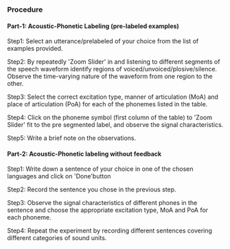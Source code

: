 ### Procedure

#### Part-1: Acoustic-Phonetic Labeling (pre-labeled examples)

 Step1: Select an utterance/prelabeled of your choice from the list of examples provided.

 Step2: By repeatedly 'Zoom Slider' in and listening to different segments of the speech waveform identify regions of voiced/unvoiced/plosive/silence. Observe the time-varying nature of the waveform from one region to the other.

 Step3: Select the correct excitation type, manner of articulation (MoA) and place of articulation (PoA) for each of the phonemes listed in the table.

 Step4: Click on the phoneme symbol (first column of the table) to 'Zoom Slider' fit to the pre segmented label, and observe the signal characteristics.

 Step5: Write a brief note on the observations.


#### Part-2: Acoustic-Phonetic labeling without feedback

 Step1: Write down a sentence of your choice in one of the chosen languages and click on 'Done'button

 Step2: Record the sentence you chose in the previous step.

 Step3: Observe the signal characteristics of different phones in the sentence and choose the appropriate excitation type, MoA and PoA for each phoneme.

 Step4: Repeat the experiment by recording different sentences covering different categories of sound units.

